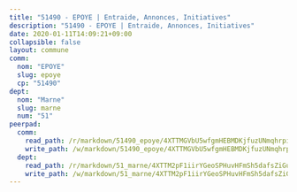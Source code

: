 ```yaml
---
title: "51490 - EPOYE | Entraide, Annonces, Initiatives"
description: "51490 - EPOYE | Entraide, Annonces, Initiatives"
date: 2020-01-11T14:09:21+09:00
collapsible: false
layout: commune
comm:
  nom: "EPOYE"
  slug: epoye
  cp: "51490"
dept:
  nom: "Marne"
  slug: marne
  num: "51"
peerpad:
  comm:
    read_path: /r/markdown/51490_epoye/4XTTMGVbU5wfgmHEBMDKjfuzUNmqhrpi8jW1z6ofijjskhAQ7
    write_path: /w/markdown/51490_epoye/4XTTMGVbU5wfgmHEBMDKjfuzUNmqhrpi8jW1z6ofijjskhAQ7-K3TgUgGwwRbsTZAPvVbt3cNQ1yAbRn2psYVLzD1jRjgZrnhunhMVJKDAoyKHKSPDp7nbrTHBBFN1vFzEyDMF2FMTZSvbMmyCmdnuiWzBsmo68gckponyL9B3arX3q1t78iRVDDYT
  dept:
    read_path: /r/markdown/51_marne/4XTTM2pF1iirYGeoSPHuvHFmSh5dafsZiGuDVqApNYr9W2doe
    write_path: /w/markdown/51_marne/4XTTM2pF1iirYGeoSPHuvHFmSh5dafsZiGuDVqApNYr9W2doe-K3TgV7EpXmd75L5pz6aUTALihWsFeiubyposyfPgz6DbQby3ZQF3gNXaGqeRVGevfRz46yND7Y8QkCv5VozWFj5shZbEokjWNQrdmmsAHCxzuLQj5kuinh4kCdsefHKLdp7xhUwa
---
```


